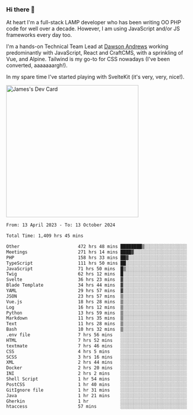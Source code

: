 ### Hi there 👋

<!--
**JamesNock/JamesNock** is a ✨ _special_ ✨ repository because its `README.md` (this file) appears on your GitHub profile.

Here are some ideas to get you started:

- 🔭 I’m currently working on ...
- 🌱 I’m currently learning ...
- 👯 I’m looking to collaborate on ...
- 🤔 I’m looking for help with ...
- 💬 Ask me about ...
- 📫 How to reach me: ...
- 😄 Pronouns: ...
- ⚡ Fun fact: ...
-->
At heart I'm a full-stack LAMP developer who has been writing OO PHP code for well over a decade. However, I am using JavaScript and/or JS frameworks every day too.

I'm a hands-on Technical Team Lead at [Dawson Andrews](https://www.dawsonandrews.com/) working predominantly with JavaScript, React and CraftCMS, with a sprinkling of Vue, and Alpine. Tailwind is my go-to for CSS nowadays (I've been converted, aaaaaaargh!).

In my spare time I've started playing with SvelteKit (it's very, very, nice!).

<a href="https://app.daily.dev/h2onock"><img src="https://api.daily.dev/devcards/v2/XQraFlxE3JPWOlcSuOB2K.png?type=default&r=18u" width="356" alt="James's Dev Card"/></a>

<!--START_SECTION:waka-->

```txt
From: 13 April 2023 - To: 13 October 2024

Total Time: 1,409 hrs 45 mins

Other                      472 hrs 48 mins ████████▒░░░░░░░░░░░░░░░░   33.54 %
Meetings                   271 hrs 14 mins ████▓░░░░░░░░░░░░░░░░░░░░   19.24 %
PHP                        158 hrs 33 mins ██▓░░░░░░░░░░░░░░░░░░░░░░   11.25 %
TypeScript                 111 hrs 50 mins ██░░░░░░░░░░░░░░░░░░░░░░░   07.93 %
JavaScript                 71 hrs 50 mins  █▒░░░░░░░░░░░░░░░░░░░░░░░   05.10 %
Twig                       62 hrs 12 mins  █░░░░░░░░░░░░░░░░░░░░░░░░   04.41 %
Svelte                     36 hrs 23 mins  ▓░░░░░░░░░░░░░░░░░░░░░░░░   02.58 %
Blade Template             34 hrs 44 mins  ▓░░░░░░░░░░░░░░░░░░░░░░░░   02.46 %
YAML                       29 hrs 57 mins  ▓░░░░░░░░░░░░░░░░░░░░░░░░   02.13 %
JSON                       23 hrs 57 mins  ▒░░░░░░░░░░░░░░░░░░░░░░░░   01.70 %
Vue.js                     18 hrs 28 mins  ▒░░░░░░░░░░░░░░░░░░░░░░░░   01.31 %
Log                        16 hrs 12 mins  ▒░░░░░░░░░░░░░░░░░░░░░░░░   01.15 %
Python                     13 hrs 59 mins  ▒░░░░░░░░░░░░░░░░░░░░░░░░   00.99 %
Markdown                   11 hrs 35 mins  ▒░░░░░░░░░░░░░░░░░░░░░░░░   00.82 %
Text                       11 hrs 28 mins  ▒░░░░░░░░░░░░░░░░░░░░░░░░   00.81 %
Bash                       10 hrs 32 mins  ▒░░░░░░░░░░░░░░░░░░░░░░░░   00.75 %
.env file                  7 hrs 56 mins   ░░░░░░░░░░░░░░░░░░░░░░░░░   00.56 %
HTML                       7 hrs 52 mins   ░░░░░░░░░░░░░░░░░░░░░░░░░   00.56 %
textmate                   7 hrs 46 mins   ░░░░░░░░░░░░░░░░░░░░░░░░░   00.55 %
CSS                        4 hrs 5 mins    ░░░░░░░░░░░░░░░░░░░░░░░░░   00.29 %
SCSS                       3 hrs 16 mins   ░░░░░░░░░░░░░░░░░░░░░░░░░   00.23 %
XML                        2 hrs 44 mins   ░░░░░░░░░░░░░░░░░░░░░░░░░   00.20 %
Docker                     2 hrs 20 mins   ░░░░░░░░░░░░░░░░░░░░░░░░░   00.17 %
INI                        2 hrs 2 mins    ░░░░░░░░░░░░░░░░░░░░░░░░░   00.14 %
Shell Script               1 hr 54 mins    ░░░░░░░░░░░░░░░░░░░░░░░░░   00.14 %
PostCSS                    1 hr 40 mins    ░░░░░░░░░░░░░░░░░░░░░░░░░   00.12 %
GitIgnore file             1 hr 31 mins    ░░░░░░░░░░░░░░░░░░░░░░░░░   00.11 %
Java                       1 hr 21 mins    ░░░░░░░░░░░░░░░░░░░░░░░░░   00.10 %
Gherkin                    1 hr            ░░░░░░░░░░░░░░░░░░░░░░░░░   00.07 %
htaccess                   57 mins         ░░░░░░░░░░░░░░░░░░░░░░░░░   00.07 %
```

<!--END_SECTION:waka-->
